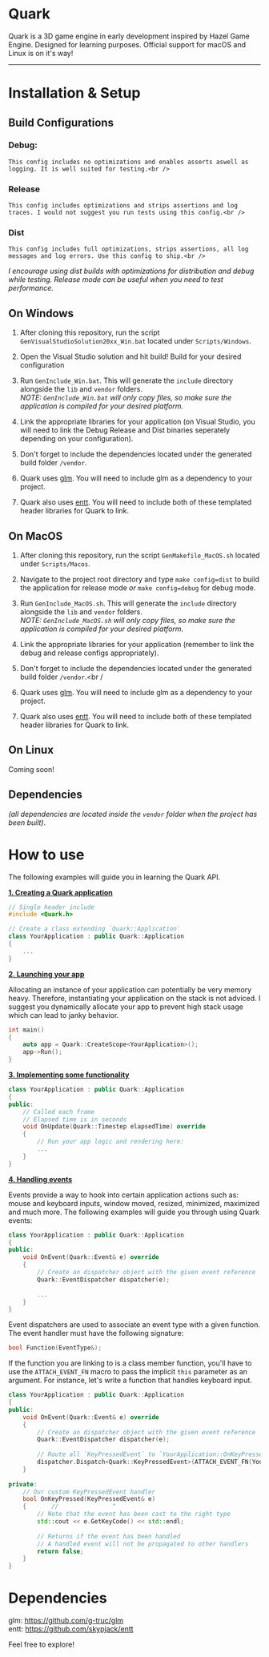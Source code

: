 # Quark

Quark is a 3D game engine in early development inspired by Hazel Game Engine.
Designed for learning purposes.
Official support for macOS and Linux is on it's way!

***

# Installation & Setup

## Build Configurations
### Debug:
	This config includes no optimizations and enables asserts aswell as logging. It is well suited for testing.<br />
### Release
	This config includes optimizations and strips assertions and log traces. I would not suggest you run tests using this config.<br />
### Dist
	This config includes full optimizations, strips assertions, all log messages and log errors. Use this config to ship.<br />
	
*I encourage using dist builds with optimizations for distribution and debug while testing.
Release mode can be useful when you need to test performance.*<br />

## On Windows
1. After cloning this repository, run the script `GenVisualStudioSolution20xx_Win.bat` located under `Scripts/Windows`.<br />
2. Open the Visual Studio solution and hit build! Build for your desired configuration<br />
3. Run `GenInclude_Win.bat`. This will generate the `include` directory alongside the `lib` and `vendor` folders.<br />
*NOTE: `GenInclude_Win.bat` will only copy files, so make sure the application is compiled for your desired platform.*<br />

4. Link the appropriate libraries for your application (on Visual Studio, you will need to link the Debug Release and Dist binaries seperately depending on your configuration).<br />
5. Don't forget to include the dependencies located under the generated build folder `/vendor`.<br />
6. Quark uses [glm](https://github.com/g-truc/glm). You will need to include glm as a dependency to your project.<br />
7. Quark also uses [entt](https://github.com/skypjack/entt). You will need to include both of these templated header libraries for Quark to link.<br />

## On MacOS
1. After cloning this repository, run the script `GenMakefile_MacOS.sh` located under `Scripts/Macos`.<br />
2. Navigate to the project root directory and type `make config=dist` to build the application for release mode *or* `make config=debug` for debug mode.<br />

3. Run `GenInclude_MacOS.sh`. This will generate the `include` directory alongside the `lib` and `vendor` folders.<br />
*NOTE: `GenInclude_MacOS.sh` will only copy files, so make sure the application is compiled for your desired platform.*<br />

4. Link the appropriate libraries for your application (remember to link the debug and release configs appropriately).<br />
5. Don't forget to include the dependencies located under the generated build folder `/vendor`.<br /
6. Quark uses [glm](https://github.com/g-truc/glm). You will need to include glm as a dependency to your project.<br />
7. Quark also uses [entt](https://github.com/skypjack/entt). You will need to include both of these templated header libraries for Quark to link.<br />

## On Linux
Coming soon!

## Dependencies
*(all dependencies are located inside the `vendor` folder when the project has been built)*.<br />

# How to use

The following examples will guide you in learning the Quark API.<br />

<ins>**1. Creating a Quark application**</ins>
```c++
// Single header include
#include <Quark.h>

// Create a class extending `Quark::Application`
class YourApplication : public Quark::Application
{
	...
}
```
	
<ins>**2. Launching your app**</ins>

Allocating an instance of your application can potentially be very memory heavy.
Therefore, instantiating your application on the stack is not adviced.
I suggest you dynamically allocate your app to prevent high stack usage which can lead to janky behavior.

```c++
int main()
{
	auto app = Quark::CreateScope<YourApplication>();
	app->Run();
}
```

<ins>**3. Implementing some functionality**</ins>
```c++
class YourApplication : public Quark::Application
{
public:
	// Called each frame
	// Elapsed time is in seconds
	void OnUpdate(Quark::Timestep elapsedTime) override
	{
		// Run your app logic and rendering here:
		...
	}
}
```

<ins>**4. Handling events**</ins>

Events provide a way to hook into certain application actions such as:
mouse and keyboard inputs, window moved, resized, minimized, maximized and much more.
The following examples will guide you through using Quark events:

```c++
class YourApplication : public Quark::Application
{
public:
	void OnEvent(Quark::Event& e) override
	{
		// Create an dispatcher object with the given event reference
		Quark::EventDispatcher dispatcher(e);
	
		...
	}
}
```

Event dispatchers are used to associate an event type with a given function.
The event handler must have the following signature:<br />
```c++
bool Function(EventType&);
```

If the function you are linking to is a class member function, you'll have to use the `ATTACH_EVENT_FN` macro to pass the implicit `this` parameter as an argument.
For instance, let's write a function that handles keyboard input.

```c++
class YourApplication : public Quark::Application
{
public:
	void OnEvent(Quark::Event& e) override
	{
		// Create an dispatcher object with the given event reference
		Quark::EventDispatcher dispatcher(e);
	
		// Route all `KeyPressedEvent` to `YourApplication::OnKeyPressed`
		dispatcher.Dispatch<Quark::KeyPressedEvent>(ATTACH_EVENT_FN(YourApplication::OnKeyPressed));
	}
	
private:
	// Our custom KeyPressedEvent handler
	bool OnKeyPressed(KeyPressedEvent& e)
	{       //               ^
		// Note that the event has been cast to the right type
		std::cout << e.GetKeyCode() << std::endl;
	
		// Returns if the event has been handled
		// A handled event will not be propagated to other handlers
		return false;
	}
}
```

# Dependencies
glm: https://github.com/g-truc/glm<br />
entt: https://github.com/skypjack/entt<br />

Feel free to explore!
